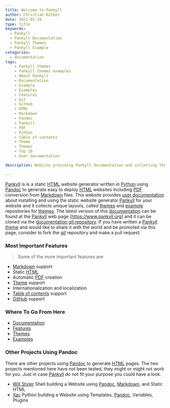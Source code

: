 ```yaml
---
title: Welcome to Pankyll
author: Christian Külker
date: 2021-05-28
type: title
keywords:
  - Pankyll
  - Pankyll Documentation
  - Pankyll Themes
  - Pankyll Example
categories:
  - documentation
tags:
    - Pankyll themes
    - Pankyll themes examples
    - About Pankyll
    - Documentation
    - Example
    - Examples
    - Features
    - Git
    - GitHub
    - HTML
    - Markdown
    - Pandoc
    - Pankyll
    - PDF
    - Python
    - Table of contents
    - Theme
    - Themes
    - Top 10
    - User documentation

description: Website providing Pankyll documentation and collecting themes

---
```


[Pankyll] is is a static [HTML] website generator written in [Python] using
[Pandoc] to generate easy to deploy [HTML] websites including [PDF] conversion
from [Markdown] files. This website provides [user documentation] about
installing and using the static website generator [Pankyll] for your website
and it collects unique layouts, called [themes] and [example] repositories for
[themes]. The latest version of this [documentation] can be found at the
[Pankyll] web page [https://www.pankyll.org] and it can be cloned via the
[documentation git repository]. If you have written a [Pankyll] [theme] and
would like to share it with the world and be promoted via this page, consider
to fork the [git] repository and make a pull request.

### Most Important Features

> Some of the more important features are:

* [Markdown] support
* Static [HTML]
* Automatic [PDF] creation
* [Theme] support
* Internationalization and localization
* [Table of contents] support
* [GitHub] support

### Where To Go From Here

* [Documentation]
* [Features]
* [Themes]
* [Examples]

### Other Projects Using Pandoc

There are other projects using [Pandoc] to generate [HTML] pages. The two
projects mentioned here have not been tested, they might or might not work for
you. Just in case [Pankyll] do not fit your purpose you could have a look.

* [Will Styler] Shell building a Website using [Pandoc], [Markdown], and Static
  HTML
* [Xac] Python building a Website using Templates, [Pandoc], Variables, Plugins

[Documentation]: /en_US/Documentation
[documentation git repository]: https://github.com/ckuelker/pankyll-documentation
[Example]: /en_US/Example-Sites
[Examples]: /en_US/Example-Sites
[Features]: /en_US/Documentation/Features
[Git]: https://en.wikipedia.org/wiki/Git
[GitHub]: https://github.com
[HTML]: https://en.wikipedia.org/wiki/HTML
[Https://www.pankyll.org]: https://www.pankyll.org
[Markdown]: https://en.wikipedia.org/wiki/Markdown
[Pandoc]: https://pandoc.org/
[Pankyll]: https://www.pankyll.org/
[PDF]: https://en.wikipedia.org/wiki/PDF
[Python]: https://www.python.org/
[Table of contents]: https://en.wikipedia.org/wiki/Table_of_contents
[Theme]: /en_US/Pankyll-Themes/
[Themes]: /en_US/Pankyll-Themes/
[User documentation]: /en_US/Documentation
[Will Styler]: http://wstyler.ucsd.edu/posts/pandoc_website.html
[Xac]: https://xyne.archlinux.ca/projects/xac/xac.html

